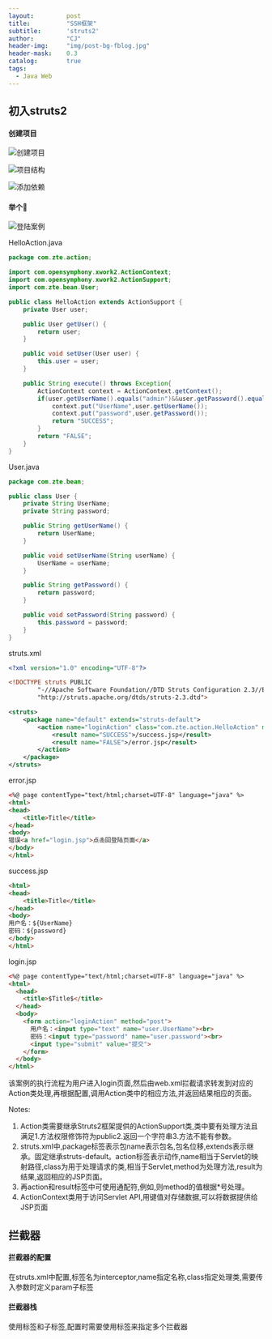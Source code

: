 ```yaml
---
layout: 		post
title: 			"SSH框架"
subtitle: 		'struts2'
author: 		"CJ"
header-img: 	"img/post-bg-fblog.jpg"
header-mask: 	0.3
catalog: 		true
tags:
  - Java Web
---
```


## 初入struts2

#### 创建项目
![创建项目](/img/in-posts/20200303_strut_1.png)

![项目结构](/img/in-posts/20200303_strut_2.png)

![添加依赖](/img/in-posts/20200303_strut_3.png)

#### 举个🌰
![登陆案例](/img/in-posts/20200303_strut_4.png)

HelloAction.java
```java
package com.zte.action;

import com.opensymphony.xwork2.ActionContext;
import com.opensymphony.xwork2.ActionSupport;
import com.zte.bean.User;

public class HelloAction extends ActionSupport {
    private User user;

    public User getUser() {
        return user;
    }

    public void setUser(User user) {
        this.user = user;
    }

    public String execute() throws Exception{
        ActionContext context = ActionContext.getContext();
        if(user.getUserName().equals("admin")&&user.getPassword().equals("123")){
            context.put("UserName",user.getUserName());
            context.put("password",user.getPassword());
            return "SUCCESS";
        }
        return "FALSE";
    }
}

```

User.java
```java
package com.zte.bean;

public class User {
    private String UserName;
    private String password;

    public String getUserName() {
        return UserName;
    }

    public void setUserName(String userName) {
        UserName = userName;
    }

    public String getPassword() {
        return password;
    }

    public void setPassword(String password) {
        this.password = password;
    }
}

```

struts.xml
```xml
<?xml version="1.0" encoding="UTF-8"?>

<!DOCTYPE struts PUBLIC
        "-//Apache Software Foundation//DTD Struts Configuration 2.3//EN"
        "http://struts.apache.org/dtds/struts-2.3.dtd">

<struts>
    <package name="default" extends="struts-default">
        <action name="loginAction" class="com.zte.action.HelloAction" method="execute">
            <result name="SUCCESS">/success.jsp</result>
            <result name="FALSE">/error.jsp</result>
        </action>
    </package>
</struts>
```

error.jsp
```html
<%@ page contentType="text/html;charset=UTF-8" language="java" %>
<html>
<head>
    <title>Title</title>
</head>
<body>
错误<a href="login.jsp">点击回登陆页面</a>
</body>
</html>
```

success.jsp
```html
<html>
<head>
    <title>Title</title>
</head>
<body>
用户名：${UserName}
密码：${password}
</body>
</html>
```

login.jsp
```html
<%@ page contentType="text/html;charset=UTF-8" language="java" %>
<html>
  <head>
    <title>$Title$</title>
  </head>
  <body>
    <form action="loginAction" method="post">
      用户名：<input type="text" name="user.UserName"><br>
      密码：<input type="password" name="user.password"><br>
      <input type="submit" value="提交">
    </form>
  </body>
</html>
```

该案例的执行流程为用户进入login页面,然后由web.xml拦截请求转发到对应的Action类处理,再根据配置,调用Action类中的相应方法,并返回结果相应的页面。

Notes:
1. Action类需要继承Struts2框架提供的ActionSupport类,类中要有处理方法且满足1.方法权限修饰符为public2.返回一个字符串3.方法不能有参数。
2. struts.xml中,package标签表示包name表示包名,包名位移,extends表示继承。固定继承struts-default。action标签表示动作,name相当于Servlet的映射路径,class为用于处理请求的类,相当于Servlet,method为处理方法,result为结果,返回相应的JSP页面。
3. 再action和result标签中可使用通配符,例如<action name="index_*" method="{1}">,则method的值根据*号处理。
4. ActionContext类用于访问Servlet API,用键值对存储数据,可以将数据提供给JSP页面

## 拦截器
#### 拦截器的配置
在struts.xml中配置,标签名为interceptor,name指定名称,class指定处理类,需要传入参数时定义param子标签

#### 拦截器栈
使用<interceptors>标签和<interceptor>子标签,配置时需要使用<interceptor-ref>标签来指定多个拦截器